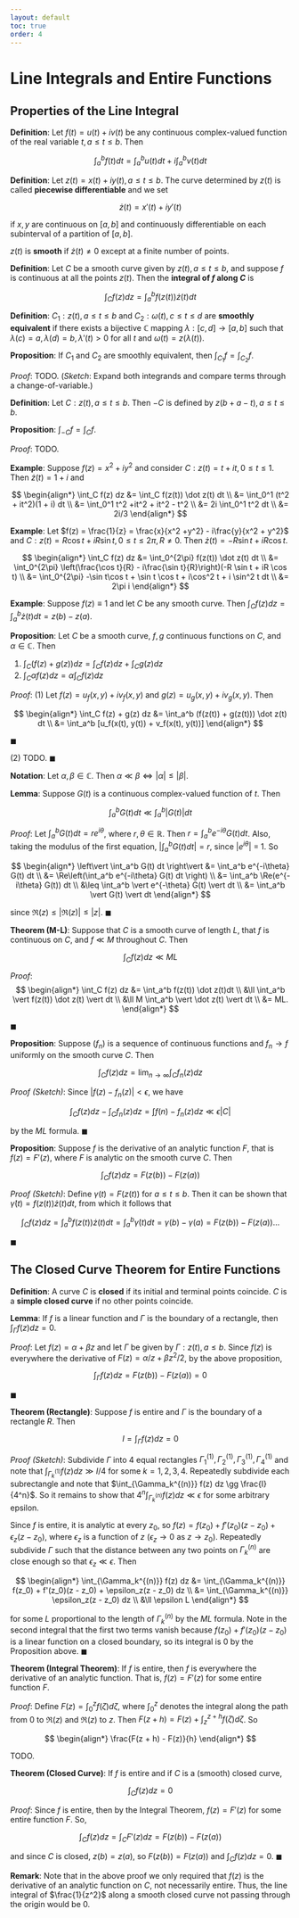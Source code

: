 ```yaml
---
layout: default
toc: true
order: 4
---
```


# Line Integrals and Entire Functions

## Properties of the Line Integral

**Definition**: Let $f(t) = u(t) + iv(t)$ be any continuous complex-valued function of the real variable $t, a \leq t \leq b$. Then

$$
\int_a^b f(t) dt = \int_a^b u(t) dt + i\int_a^b v(t) dt
$$

**Definition**: Let $z(t) = x(t) + iy(t), a \leq t \leq b$. The curve determined by $z(t)$ is called **piecewise differentiable** and we set

$$
\dot z(t) = x'(t) + iy'(t)
$$

if $x, y$ are continuous on $[a, b]$ and continuously differentiable on each subinterval of a partition of $[a, b]$.

$z(t)$ is **smooth** if $\dot z(t) \neq 0$ except at a finite number of points.

**Definition**: Let $C$ be a smooth curve given by $z(t), a \leq t \leq b$, and suppose $f$ is continuous at all the points $z(t)$. Then the **integral of $f$ along $C$** is

$$
\int_C f(z) dz = \int_a^b f(z(t))\dot z(t) dt
$$

**Definition**: $C_1: z(t), a \leq t \leq b$ and $C_2: \omega(t), c \leq t \leq d$ are **smoothly equivalent** if there exists a bijective $\mathbb C$ mapping $\lambda: [c, d] \to [a, b]$ such that $\lambda(c) = a, \lambda(d) = b, \lambda'(t) \gt 0$ for all $t$ and $\omega(t) = z(\lambda(t))$.

**Proposition**: If $C_1$ and $C_2$ are smoothly equivalent, then $\int_{C_1} f = \int_{C_2} f$.

*Proof*: TODO. (*Sketch*: Expand both integrands and compare terms through a change-of-variable.)

**Definition**: Let $C: z(t), a \leq t \leq b$. Then $-C$ is defined by $z(b + a - t), a \leq t \leq b$.

**Proposition**: $\int_{-C} f = \int_C f$.

*Proof*: TODO.

**Example**: Suppose $f(z) = x^2 + iy^2$ and consider $C: z(t) = t + it, 0 \leq t \leq 1$. Then $\dot z(t) = 1 + i$ and

$$
\begin{align*}
\int_C f(z) dz &= \int_C f(z(t)) \dot z(t) dt \\
&= \int_0^1 (t^2 + it^2)(1 + i) dt \\
&= \int_0^1 t^2 +it^2 + it^2 - t^2 \\
&= 2i \int_0^1 t^2 dt \\
&= 2i/3
\end{align*}
$$

**Example**: Let $f(z) = \frac{1}{z} = \frac{x}{x^2  +y^2} - i\frac{y}{x^2 + y^2}$ and $C: z(t) = R\cos t + iR \sin t, 0 \leq t \leq 2\pi, R \neq 0$. Then $\dot z(t) = -R \sin t + iR\cos t$.

$$
\begin{align*}
\int_C f(z) dz
&= \int_0^{2\pi} f(z(t)) \dot z(t) dt \\
&= \int_0^{2\pi} \left(\frac{\cos t}{R} - i\frac{\sin t}{R}\right)(-R \sin t + iR \cos t) \\
&= \int_0^{2\pi} -\sin t\cos t + \sin t \cos t + i\cos^2 t + i \sin^2 t dt \\
&= 2\pi i
\end{align*}
$$

**Example**: Suppose $f(z) \equiv 1$ and let $C$ be any smooth curve. Then $\int_C f(z) dz = \int_a^b \dot z(t) dt = z(b) - z(a)$.

**Proposition**: Let $C$ be a smooth curve, $f, g$ continuous functions on $C$, and $\alpha \in \mathbb C$. Then
1. $\int_C (f(z) + g(z)) dz = \int_C f(z) dz + \int_C g(z) dz$
2. $\int_C \alpha f(z) dz = \alpha \int_C f(z) dz$

*Proof*: (1) Let $f(z) = u_f(x, y) + iv_f(x, y)$ and $g(z) = u_g(x, y) + iv_g(x, y)$. Then

$$
\begin{align*}
\int_C f(z) + g(z) dz
&= \int_a^b (f(z(t)) + g(z(t))) \dot z(t) dt \\
&= \int_a^b [u_f(x(t), y(t)) + v_f(x(t), y(t))]
\end{align*}
$$ 

$\blacksquare$


(2) TODO. $\blacksquare$

**Notation**: Let $\alpha, \beta \in \mathbb C$. Then $\alpha \ll \beta \iff \vert \alpha \vert \leq \vert \beta \vert$.

**Lemma**: Suppose $G(t)$ is a continuous complex-valued function of $t$. Then

$$
\int_a^b G(t)dt \ll \int_a^b \vert G(t) \vert dt
$$

*Proof*: Let $\int_a^b G(t)dt = re^{i\theta}$, where $r, \theta \in \mathbb R$. Then $r = \int_a^b e^{-i\theta} G(t) dt$. Also, taking the modulus of the first equation, $\vert \int_a^b G(t) dt \vert = r$, since $\vert e^{i\theta} \vert$ = 1. So

$$
\begin{align*}
\left\vert \int_a^b G(t) dt \right\vert
&= \int_a^b e^{-i\theta} G(t) dt \\
&= \Re\left(\int_a^b e^{-i\theta} G(t) dt \right) \\
&= \int_a^b \Re(e^{-i\theta} G(t)) dt \\
&\leq \int_a^b \vert e^{-\theta} G(t) \vert dt \\
&= \int_a^b \vert G(t) \vert dt
\end{align*}
$$

since $\Re(z) \leq \vert \Re(z) \vert \leq \vert z \vert$. $\blacksquare$

**Theorem (M-L)**: Suppose that $C$ is a smooth curve of length $L$, that $f$ is continuous on $C$, and $f \ll M$ throughout $C$. Then

$$
\int_C f(z) dz \ll ML
$$

*Proof*: 
$$
\begin{align*}
\int_C f(z) dz
&= \int_a^b f(z(t)) \dot z(t)dt \\
&\ll \int_a^b \vert f(z(t)) \dot z(t) \vert dt \\
&\ll M \int_a^b \vert \dot z(t) \vert dt \\
&= ML.
\end{align*}
$$

$\blacksquare$

**Proposition**: Suppose $(f_n)$ is a sequence of continuous functions and $f_n \to f$ uniformly on the smooth curve $C$. Then

$$
\int_C f(z) dz = \lim_{n \to \infty} \int_C f_n(z) dz
$$

*Proof (Sketch)*: Since $\vert f(z) - f_n(z) \vert \lt \epsilon$, we have 

$$
\int_C f(z) dz - \int_C f_n(z) dz = \int f(n) - f_n(z) dz \ll \epsilon \vert C \vert
$$

by the $ML$ formula. $\blacksquare$

**Proposition**: Suppose $f$ is the derivative of an analytic function $F$, that is $f(z) = F'(z)$, where $F$ is analytic on the smooth curve $C$. Then

$$
\int_C f(z) dz = F(z(b)) - F(z(a))
$$

*Proof (Sketch)*: Define $\gamma(t) = F(z(t))$ for $a \leq t \leq b$. Then it can be shown that $\dot \gamma(t) = f(z(t)) \dot z(t) dt$, from which it follows that

$$
\int_C f(z) dz = \int_a^b f(z(t)) \dot z(t) dt = \int_a^b \dot \gamma(t) dt = \gamma(b) - \gamma(a) = F(z(b)) - F(z(a))\dots
$$

$\blacksquare$

## The Closed Curve Theorem for Entire Functions

**Definition**: A curve $C$ is **closed** if its initial and terminal points coincide. $C$ is a **simple closed curve** if no other points coincide.

**Lemma**: If $f$ is a linear function and $\Gamma$ is the boundary of a rectangle, then $\int_\Gamma f(z) dz = 0$.

*Proof*: Let $f(z) = \alpha + \beta z$ and let $\Gamma$ be given by $\Gamma: z(t), a \leq b$. Since $f(z)$ is everywhere the derivative of $F(z) = \alpha/z + \beta z^2/2$, by the above proposition,

$$
\int_\Gamma f(z) dz = F(z(b)) - F(z(a)) = 0
$$

$\blacksquare$

**Theorem (Rectangle)**: Suppose $f$ is entire and $\Gamma$ is the boundary of a rectangle $R$. Then

$$
I = \int_\Gamma f(z) dz = 0
$$

*Proof (Sketch)*: Subdivide $\Gamma$ into 4 equal rectangles $\Gamma_1^{(1)}, \Gamma_2^{(1)}, \Gamma_3^{(1)}, \Gamma_4^{(1)}$ and note that $\int_{\Gamma_k^{(1)}} f(z) dz \gg I/4$ for some $k = 1,2,3,4$. Repeatedly subdivide each subrectangle and note that $\int_{\Gamma_k^{(n)}} f(z) dz \gg \frac{I}{4^n}$. So it remains to show that $4^n \int_{\Gamma_k^{(n)}} f(z) dz \ll \epsilon$ for some arbitrary epsilon.

Since $f$ is entire, it is analytic at every $z_0$, so $f(z) = f(z_0) + f'(z_0)(z - z_0) + \epsilon_z(z - z_0)$, where $\epsilon_z$ is a function of $z$ ($\epsilon_z \to 0$ as $z \to z_0$). Repeatedly subdivide $\Gamma$ such that the distance between any two points on $\Gamma^{(n)}_k$ are close enough so that $\epsilon_z \ll \epsilon$. Then 

$$
\begin{align*}
\int_{\Gamma_k^{(n)}} f(z) dz
&= \int_{\Gamma_k^{(n)}} f(z_0) + f'(z_0)(z - z_0) + \epsilon_z(z - z_0) dz \\
&= \int_{\Gamma_k^{(n)}} \epsilon_z(z - z_0) dz \\
&\ll \epsilon L
\end{align*}
$$

for some $L$ proportional to the length of $\Gamma^{(n)}_k$ by the $ML$ formula. Note in the second integral that the first two terms vanish because $f(z_0) + f'(z_0)(z- z_0)$ is a linear function on a closed boundary, so its integral is 0 by the Proposition above. $\blacksquare$

**Theorem (Integral Theorem)**: If $f$ is entire, then $f$ is everywhere the derivative of an analytic function. That is, $f(z) = F'(z)$ for some entire function $F$.

*Proof*: Define $F(z) = \int_0^z f(\zeta) d\zeta$, where $\int_0^z$ denotes the integral along the path from 0 to $\Re(z)$ and $\Re(z)$ to $z$. Then $F(z + h) = F(z) + \int_z^{z + h} f(\zeta) d\zeta$. So

$$
\begin{align*}
\frac{F(z + h) - F(z)}{h}
\end{align*}
$$

TODO.

**Theorem (Closed Curve)**: If $f$ is entire and if $C$ is a (smooth) closed curve,

$$
\int_C f(z) dz = 0
$$

*Proof*: Since $f$ is entire, then by the Integral Theorem, $f(z) = F'(z)$ for some entire function $F$. So,

$$
\int_C f(z) dz = \int_C F'(z) dz = F(z(b)) - F(z(a))
$$

and since $C$ is closed, $z(b) = z(a)$, so $F(z(b)) = F(z(a))$ and $\int_C f(z) dz = 0$. $\blacksquare$

**Remark**: Note that in the above proof we only required that $f(z)$ is the derivative of an analytic function on $C$, not necessarily entire. Thus, the line integral of $\frac{1}{z^2}$ along a smooth closed curve not passing through the origin would be 0.